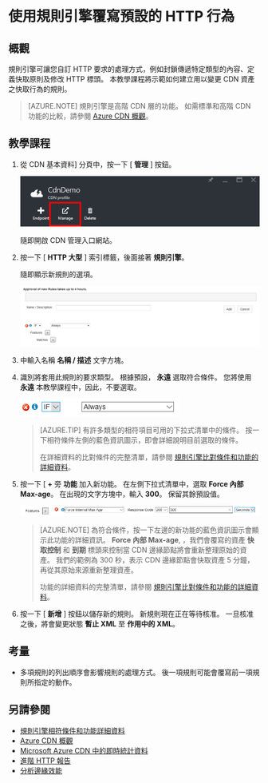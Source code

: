 <properties 
    pageTitle="CDN - 使用規則引擎覆寫預設的 HTTP 行為" 
    description="規則引擎可讓您自訂 HTTP 要求的處理方式，例如封鎖傳遞特定類型的內容、定義快取原則及修改 HTTP 標頭。" 
    services="cdn" 
    documentationCenter=".NET" 
    authors="camsoper" 
    manager="dwrede" 
    editor=""/>

<tags 
    ms.service="cdn" 
    ms.workload="tbd" 
    ms.tgt_pltfrm="na" 
    ms.devlang="na" 
    ms.topic="article" 
    ms.date="12/02/2015" 
    ms.author="casoper"/>

# 使用規則引擎覆寫預設的 HTTP 行為

## 概觀

規則引擎可讓您自訂 HTTP 要求的處理方式，例如封鎖傳遞特定類型的內容、定義快取原則及修改 HTTP 標頭。  本教學課程將示範如何建立用以變更 CDN 資產之快取行為的規則。

> [AZURE.NOTE] 規則引擎是高階 CDN 層的功能。  如需標準和高階 CDN 功能的比較，請參閱 [Azure CDN 概觀](cdn-overview.md)。

## 教學課程

1. 從 CDN 基本資料] 分頁中，按一下 [ **管理** ] 按鈕。

    ![[CDN 設定檔] 刀鋒視窗的 [管理] 按鈕](./media/cdn-rules-engine/cdn-rules-manage-btn.png)
    
    隨即開啟 CDN 管理入口網站。
    
2. 按一下 [ **HTTP 大型** ] 索引標籤，後面接著 **規則引擎**。
    
    隨即顯示新規則的選項。
    
    ![CDN 新規則選項](./media/cdn-rules-engine/cdn-new-rule.png)

3. 中輸入名稱 **名稱 / 描述** 文字方塊。

4. 識別將套用此規則的要求類型。  根據預設， **永遠** 選取符合條件。  您將使用 **永遠** 本教學課程中，因此，不要選取。

    ![CDN 相符條件](./media/cdn-rules-engine/cdn-request-type.png)
    
    >[AZURE.TIP] 有許多類型的相符項目可用的下拉式清單中的條件。  按一下相符條件左側的藍色資訊圖示，即會詳細說明目前選取的條件。
    >
    >在詳細資料的比對條件的完整清單，請參閱 [規則引擎比對條件和功能的詳細資料](cdn-rules-engine-details.md#match-conditions)。
    
5.  按一下 [ **+** 旁 **功能** 加入新功能。  在左側下拉式清單中，選取 **Force 內部 Max-age**。  在出現的文字方塊中，輸入 **300**。  保留其餘預設值。

    ![CDN 功能](./media/cdn-rules-engine/cdn-new-feature.png)

    >[AZURE.NOTE] 為符合條件，按一下左邊的新功能的藍色資訊圖示會顯示此功能的詳細資訊。   **Force 內部 Max-age**, ，我們會覆寫的資產 **快取控制** 和 **到期** 標頭來控制當 CDN 邊緣節點將會重新整理原始的資產。  我們的範例為 300 秒，表示 CDN 邊緣節點會快取資產 5 分鐘，再從其原始來源重新整理資產。
    >
    >功能的詳細資料的完整清單，請參閱 [規則引擎比對條件和功能的詳細資料](cdn-rules-engine-details.md#features)。
    
6.  按一下 [ **新增** ] 按鈕以儲存新的規則。  新規則現在正在等待核准。 一旦核准之後，將會變更狀態 **暫止 XML** 至 **作用中的 XML**。

## 考量

- 多項規則的列出順序會影響規則的處理方式。 後一項規則可能會覆寫前一項規則所指定的動作。

## 另請參閱
* [規則引擎相符條件和功能詳細資料](cdn-rules-engine-details.md)
* [Azure CDN 概觀](cdn-overview.md)
* [Microsoft Azure CDN 中的即時統計資料](cdn-real-time-stats.md)
* [進階 HTTP 報告](cdn-advanced-http-reports.md)
* [分析邊緣效能](cdn-edge-performance.md)


    




